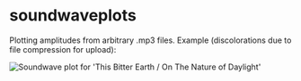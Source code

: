 # soundwaveplots
Plotting amplitudes from arbitrary .mp3 files. Example (discolorations due to file compression for upload):

![Soundwave plot for 'This Bitter Earth / On The Nature of Daylight'](https://raw.githubusercontent.com/rmitsch/soundwaveplots/master/example.jpg)